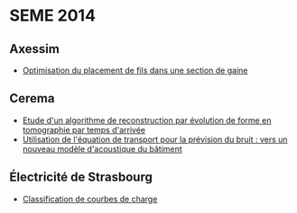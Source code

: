 SEME 2014
=========

Axessim
-------

 - [Optimisation du placement de fils dans une section de gaine](axessim-1.md)

Cerema
------

 - [Etude d'un algorithme de reconstruction par évolution de forme en tomographie par temps d'arrivée](cerema-1.md)
 - [Utilisation de l'équation de transport pour la prévision du bruit : vers un nouveau modèle d'acoustique du bâtiment](cerema-2.md)

Électricité de Strasbourg
-------------------------

 - [Classification de courbes de charge](eds.md)
